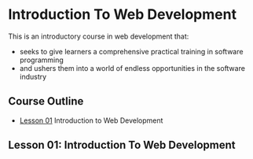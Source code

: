 # Introduction To Web Development
This is an introductory course in web development that:
+ seeks to give learners a comprehensive practical training in software programming 
+ and ushers them into a world of endless opportunities in the software industry



## Course Outline
+ [Lesson 01](#lesson-01-introduction-to-web-development) Introduction to Web Development




## Lesson 01: Introduction To Web Development


